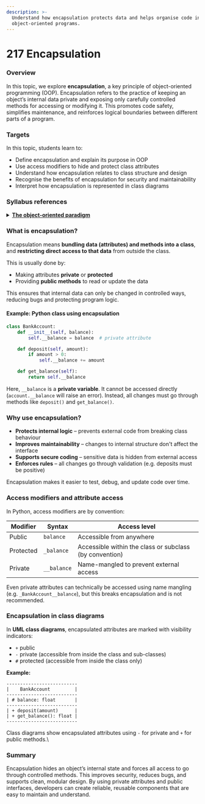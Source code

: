 ```yaml
---
description: >-
  Understand how encapsulation protects data and helps organise code in
  object-oriented programs.
---
```


# 217 Encapsulation

### Overview

In this topic, we explore **encapsulation**, a key principle of object-oriented programming (OOP). Encapsulation refers to the practice of keeping an object’s internal data private and exposing only carefully controlled methods for accessing or modifying it. This promotes code safety, simplifies maintenance, and reinforces logical boundaries between different parts of a program.

### Targets

In this topic, students learn to:

* Define encapsulation and explain its purpose in OOP
* Use access modifiers to hide and protect class attributes
* Understand how encapsulation relates to class structure and design
* Recognise the benefits of encapsulation for security and maintainability
* Interpret how encapsulation is represented in class diagrams

### Syllabus references

<details>

<summary><a href="https://curriculum.nsw.edu.au/learning-areas/tas/software-engineering-11-12-2022/content/year-11/f796d35e-3125-4824-ae92-427ee7048659"><strong>The object-oriented paradigm</strong></a></summary>

**Encapsulation**

* Explain the concept of encapsulation in object-oriented programming
* Demonstrate how encapsulation is used to protect the internal state of an object

</details>

### What is encapsulation?

Encapsulation means **bundling data (attributes) and methods into a class**, and **restricting direct access to that data** from outside the class.

This is usually done by:

* Making attributes **private** or **protected**
* Providing **public methods** to read or update the data

This ensures that internal data can only be changed in controlled ways, reducing bugs and protecting program logic.

#### Example: Python class using encapsulation

```python
class BankAccount:
    def __init__(self, balance):
        self.__balance = balance  # private attribute

    def deposit(self, amount):
        if amount > 0:
            self.__balance += amount

    def get_balance(self):
        return self.__balance
```

Here, `__balance` is a **private variable**. It cannot be accessed directly (`account.__balance` will raise an error). Instead, all changes must go through methods like `deposit()` and `get_balance()`.

### Why use encapsulation?

* **Protects internal logic** – prevents external code from breaking class behaviour
* **Improves maintainability** – changes to internal structure don't affect the interface
* **Supports secure coding** – sensitive data is hidden from external access
* **Enforces rules** – all changes go through validation (e.g. deposits must be positive)

Encapsulation makes it easier to test, debug, and update code over time.

### Access modifiers and attribute access

In Python, access modifiers are by convention:

| Modifier  | Syntax      | Access level                                            |
| --------- | ----------- | ------------------------------------------------------- |
| Public    | `balance`   | Accessible from anywhere                                |
| Protected | `_balance`  | Accessible within the class or subclass (by convention) |
| Private   | `__balance` | Name-mangled to prevent external access                 |

Even private attributes can technically be accessed using name mangling (e.g. `_BankAccount__balance`), but this breaks encapsulation and is not recommended.

### Encapsulation in class diagrams

In **UML class diagrams**, encapsulated attributes are marked with visibility indicators:

* `+` public
* `-` private (accessible from inside the class and sub-classes)
* `#` protected (accessible from inside the class only)

**Example:**

```
--------------------------
|    BankAccount         |
--------------------------
| # balance: float       |
--------------------------
| + deposit(amount)      |
| + get_balance(): float |
--------------------------
```

Class diagrams show encapsulated attributes using `-` for private and `+` for public methods.\


### Summary

Encapsulation hides an object’s internal state and forces all access to go through controlled methods. This improves security, reduces bugs, and supports clean, modular design. By using private attributes and public interfaces, developers can create reliable, reusable components that are easy to maintain and understand.
